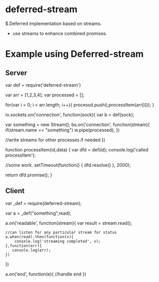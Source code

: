 deferred-stream
===============

$.Deferred implementation based on streams. 

  * use streams to enhance combined promises.

Example using Deferred-stream
=============================
Server
---------

var def = require('deferred-stream')

var arr = [1,2,3,4];
var processed = [];

for(var i = 0; i < arr.length; i++){
  processd.push(i,processItem(arr[i]));
}

io.sockets.on('connection', function(sock){
   var b = def(sock);
  
   var something = new Stream();
   bs.on('connection', function(stream){
     if(stream.name == "something")
       w.pipe(processed);
   }) 

   //write streams for other processes if needed 
})

function processItem(id,data) {
  var dfd = def(id);
  console.log('called processItem');
 
  //some work.
  setTimeout(function() { dfd.resolve() }, 2000);    
 
  return dfd.promise();
}
       
Client
--------

var _def  = require(deferred-stream);

var a = _def("something",read);

a.on('readable', function(stream){
    var result = stream.read();
 
    //can listen for any particular stream for status
    a.when(read).then(function(v){
        console.log('streaming completed', v);
    },function(err){
       console.log(err);
    })
})

a.on('end', function(e){
    //handle end
})
 
